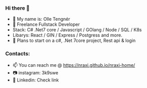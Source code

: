 ### Hi there 👋

- 👋 My name is: Olle Tengnér
- 👀 Freelance Fullstack Developer
- Stack: C# .Net7 core / Javascript / GOlang / Node / SQL / K8s
- Libarys: React / GIN / Express / Postgress and more. 
- 🌱 Plans to start on a c#, .Net 7core project, Rest api & login

### Contacts: 
- 📫 You can reach me @ https://nraxi.github.io/nraxi-home/
- 📷 instagram: 3k9swe
- 🔗 Linkedin: Check link

<!--
**Nraxi/Nraxi** is a ✨ _special_ ✨ repository because its `README.md` (this file) appears on your GitHub profile.

Here are some ideas to get you started:

- 🔭 I’m currently working on ...
- 🌱 I’m currently learning ...
- 👯 I’m looking to collaborate on ...
- 🤔 I’m looking for help with ...
- 💬 Ask me about ...
- 📫 How to reach me: ...
- 😄 Pronouns: ...
- ⚡ Fun fact: ...
-->
